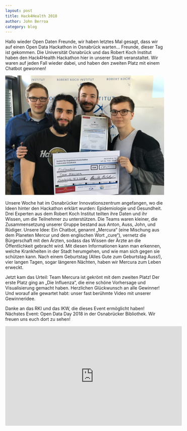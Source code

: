 ```yaml
---
layout: post
title: Hack4Health 2018
author: John Berroa
category: blog
---
```

Hallo wieder Open Daten Freunde,
wir haben letztes Mal gesagt, dass wir auf einen Open Data Hackathon in Osnabrück warten... Freunde, dieser Tag ist gekommen.  Die Universität Osnabrück und das Robert Koch Institut haben den Hack4Health Hackathon hier in unserer Stadt veranstaltet.  Wir waren auf jeden Fall wieder dabei, und haben den zweiten Platz mit einem Chatbot gewonnen!

![Das Team](/img/hack4health18/team.jpg)

Unsere Woche hat im Osnabrücker Innovationszentrum angefangen, wo die Ideen hinter den Hackathon erklärt wurden: Epidemiologie und Gesundheit.  Drei Experten aus dem Robert Koch Institut teilten ihre Daten und ihr Wissen, um die Teilnehmer zu unterstützen.  Die Teams waren kleiner, die Zusammensetzung unserer Gruppe bestand aus Anton, Auss, John, und Rüdiger.  Unsere Idee: Ein Chatbot, genannt „Mercura“ (eine Mischung aus dem Planeten Mercur und dem englischen Wort „cure“), vernetz die Bürgerschaft mit den Ärzten, sodass das Wissen der Ärzte an die Öffentlichkeit gebracht wird.  Mit diesen Informationen kann man erkennen, welche Krankheiten in der Stadt herumgehen, und wie man sich gegen sie schützen kann.  Nach einem Geburtstag (Alles Gute zum Geburtstag Auss!), vier langen Tagen, sogar längeren Nächten, haben wir Mercura zum Leben erweckt.

Jetzt kam das Urteil: Team Mercura ist gekrönt mit dem zweiten Platz!  Der erste Platz ging an „Die Influenza“, die eine schöne Vorhersage und Visualisierung gemacht haben.  Herzlichen Glückwunsch an alle Gewinner! Und worauf alle gewartet habt: unser fast berühmte Video mit unserer Gewinneridee.


Danke an das RKI und das IKW, die dieses Event ermöglicht haben! Nächstes Event: Open Data Day 2018 in der Osnabrücker Bibliothek.  Wir freuen uns euch dort zu sehen!

<iframe width="560" height="315" src="https://www.youtube.com/embed/Cg3RnAeExGo" frameborder="0" allow="autoplay; encrypted-media" allowfullscreen></iframe>
